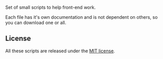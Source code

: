 Set of small scripts to help front-end work.

Each file has it's own documentation and is not dependent on others, so you can
download one or all.

## License

All these scripts are released under the [MIT license](http://opensource.org/licenses/MIT).
